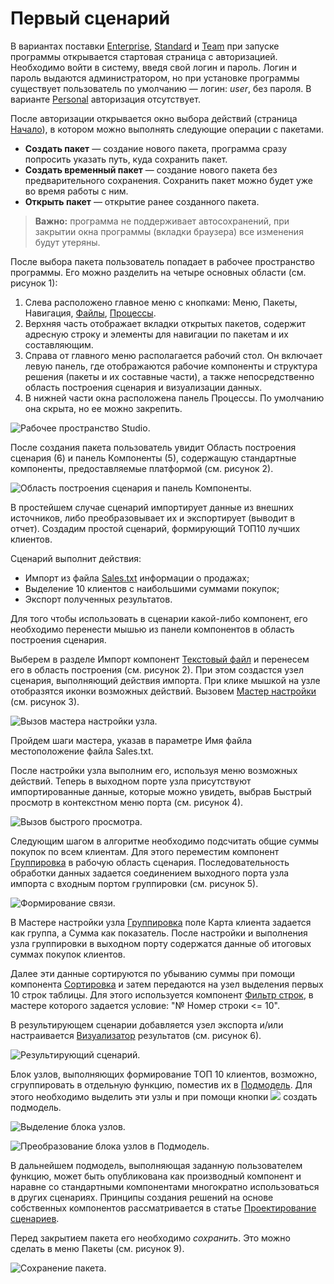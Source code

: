 # Первый сценарий

В вариантах поставки [Enterprise](https://loginom.ru/platform/pricing#edition-enterprise), [Standard](https://loginom.ru/platform/pricing#edition-standard) и [Team](https://loginom.ru/platform/pricing#edition-team) при запуске программы открывается стартовая страница с авторизацией. Необходимо войти в систему, введя свой логин и пароль. Логин и пароль выдаются администратором, но при установке программы существует пользователь по умолчанию — логин: *user*, без пароля. В варианте [Personal](https://loginom.ru/platform/pricing#edition-personal) авторизация отсутствует.

После авторизации открывается окно выбора действий (cтраница [Начало](../interface/home-page.md)), в котором можно выполнять следующие операции с пакетами.

* **Создать пакет** — создание нового пакета, программа сразу попросить указать путь, куда сохранить пакет.
* **Создать временный пакет** — создание нового пакета без предварительного сохранения. Сохранить пакет можно будет уже во время работы с ним.
* **Открыть пакет** — открытие ранее созданного пакета.

>**Важно:** программа не поддерживает автосохранений, при закрытии окна программы (вкладки браузера) все изменения будут утеряны.

После выбора пакета пользователь попадает в рабочее пространство программы. Его можно разделить на четыре основных области (см. рисунок 1):

1. Слева расположено главное меню с кнопками: Меню, Пакеты, Навигация, [Файлы](../location_user_files.md), [Процессы](../interface/processes-panel.md). 
2. Верхняя часть отображает вкладки открытых пакетов, содержит адресную строку и элементы для навигации по пакетам и их составляющим.
3. Справа от главного меню располагается рабочий стол. Он включает левую панель, где отображаются рабочие компоненты и структура решения (пакеты и их составные части), а также непосредственно область построения сценария и визуализации данных.
4. В нижней части окна расположена панель Процессы. По умолчанию она скрыта, но ее можно закрепить.

![Рабочее пространство Studio.](./first-scenario-1.png)

После создания пакета пользователь увидит Область построения сценария (6) и панель Компоненты (5), содержащую стандартные компоненты, предоставляемые платформой (см. рисунок 2).

![Область построения сценария и панель Компоненты.](./first-scenario-2.png)

В простейшем случае сценарий импортирует данные из внешних источников, либо преобразовывает их и экспортирует (выводит в отчет).
Создадим простой сценарий, формирующий ТОП10 лучших клиентов.

Сценарий выполнит действия:

* Импорт из файла [Sales.txt](../attach/Sales.txt) информации о продажах;
* Выделение 10 клиентов с наибольшими суммами покупок;
* Экспорт полученных результатов.

Для того чтобы использовать в сценарии какой-либо компонент, его необходимо перенести мышью из панели компонентов в область построения сценария.

Выберем в разделе Импорт компонент [Текстовый файл](../integration/import/txt-csv.md) и перенесем его в область построения (см. рисунок 2). При этом создастся узел сценария, выполняющий действия импорта. При клике мышкой на узле отобразятся иконки возможных действий. Вызовем [Мастер настройки](../integration/import/txt-csv.md) (см. рисунок 3).

![Вызов мастера настройки узла.](./first-scenario-3.png)

Пройдем шаги мастера, указав в параметре Имя файла местоположение файла Sales.txt.

После настройки узла выполним его, используя меню возможных действий. Теперь в выходном порте узла присутствуют импортированные данные, которые можно увидеть, выбрав Быстрый просмотр в контекстном меню порта (см. рисунок 4).

![Вызов быстрого просмотра.](./first-scenario-4.png)

Следующим шагом в алгоритме необходимо подсчитать общие суммы покупок по всем клиентам. Для этого переместим компонент [Группировка](../processors/transformation/grouping.md) в рабочую область сценария. Последовательность обработки данных задается соединением выходного порта узла импорта с входным портом группировки (см. рисунок 5).

![Формирование связи.](./first-scenario-5.png)

В Мастере настройки узла [Группировка](../processors/transformation/grouping.md) поле Карта клиента задается как группа, а Сумма как показатель. После настройки и выполнения узла группировки в выходном порту содержатся данные об итоговых суммах покупок клиентов.

Далее эти данные сортируются по убыванию суммы при помощи компонента [Сортировка](../processors/transformation/sorting.md) и затем передаются на узел выделения первых 10 строк таблицы.  Для этого используется компонент [Фильтр строк](../processors/transformation/row-filter/README.md), в мастере которого задается условие: "№ Номер строки <= 10".

В результирующем сценарии добавляется узел экспорта и/или настраивается [Визуализатор](../visualization/README.md) результатов (см. рисунок 6).

![Результирующий сценарий.](./first-scenario-6.png)

Блок узлов, выполняющих формирование ТОП 10 клиентов, возможно, сгруппировать в отдельную функцию, поместив их в [Подмодель](../processors/control/submodel.md). Для этого необходимо выделить эти узлы и при помощи кнопки ![](../images/icons/toolbar-controls_18x18/toolbar-controls_18x18_compose-generic-model_default.svg) создать подмодель.

![Выделение блока узлов.](./first-scenario-7.png)

![Преобразование блока узлов в Подмодель.](./first-scenario-8.png)

В дальнейшем подмодель, выполняющая заданную пользователем функцию, может быть опубликована как производный компонент и наравне со стандартными компонентами многократно использоваться в других сценариях. Принципы создания решений на основе собственных компонентов рассматривается в статье [Проектирование сценариев](../scenario/README.md).

Перед закрытием пакета его необходимо *сохранить*. Это можно сделать в меню Пакеты (см. рисунок 9).

![Сохранение пакета.](./first-scenario-9.png)

